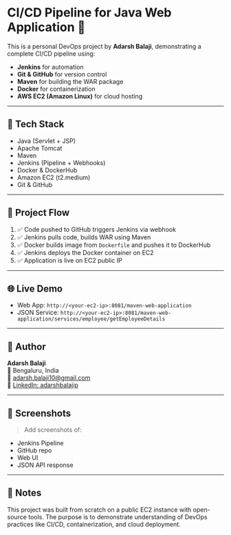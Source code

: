 # CI/CD Pipeline for Java Web Application 🚀

This is a personal DevOps project by **Adarsh Balaji**, demonstrating a complete CI/CD pipeline using:

- **Jenkins** for automation
- **Git & GitHub** for version control
- **Maven** for building the WAR package
- **Docker** for containerization
- **AWS EC2 (Amazon Linux)** for cloud hosting

---

## 🔧 Tech Stack

- Java (Servlet + JSP)
- Apache Tomcat
- Maven
- Jenkins (Pipeline + Webhooks)
- Docker & DockerHub
- Amazon EC2 (t2.medium)
- Git & GitHub

---

## 📌 Project Flow

1. ✅ Code pushed to GitHub triggers Jenkins via webhook
2. ✅ Jenkins pulls code, builds WAR using Maven
3. ✅ Docker builds image from `Dockerfile` and pushes it to DockerHub
4. ✅ Jenkins deploys the Docker container on EC2
5. ✅ Application is live on EC2 public IP

---

## 🌐 Live Demo

- Web App: `http://<your-ec2-ip>:8081/maven-web-application`
- JSON Service: `http://<your-ec2-ip>:8081/maven-web-application/services/employee/getEmployeeDetails`

---

## 👤 Author

**Adarsh Balaji**  
📍 Bengaluru, India  
📧 adarsh.balaji10@gmail.com  
🔗 [LinkedIn: adarshbalajip](https://www.linkedin.com/in/adarshbalajip/)

---

## 📸 Screenshots

> Add screenshots of:
- Jenkins Pipeline
- GitHub repo
- Web UI
- JSON API response

---

## 📝 Notes

This project was built from scratch on a public EC2 instance with open-source tools. The purpose is to demonstrate understanding of DevOps practices like CI/CD, containerization, and cloud deployment.

